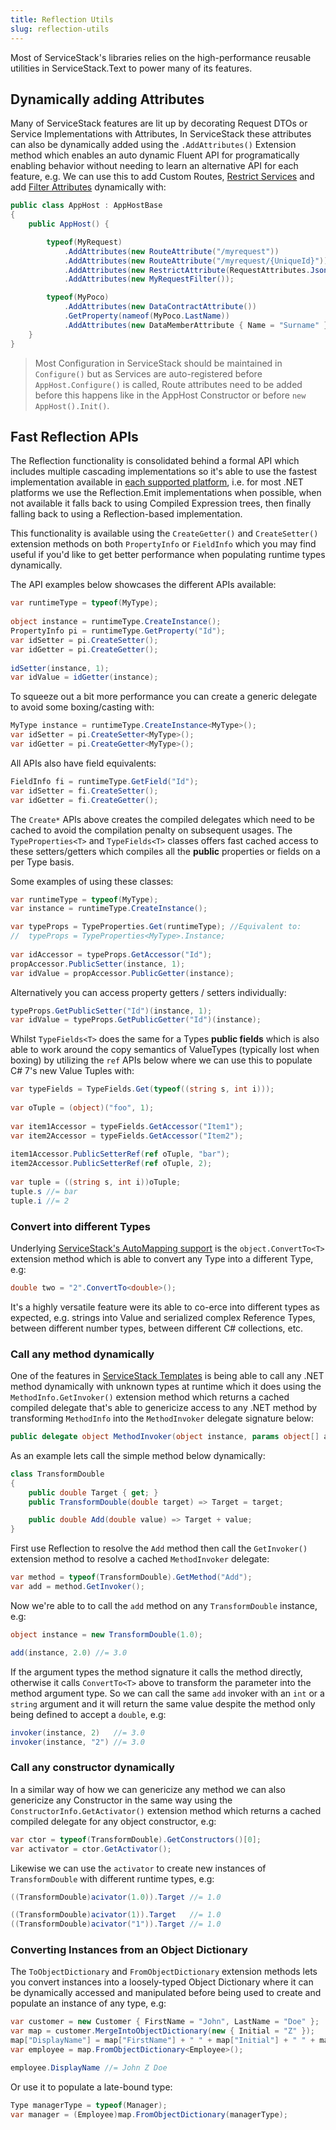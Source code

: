 ```yaml
---
title: Reflection Utils
slug: reflection-utils
---
```


Most of ServiceStack's libraries relies on the high-performance reusable utilities in ServiceStack.Text to power many of its features. 

## Dynamically adding Attributes

Many of ServiceStack features are lit up by decorating Request DTOs or Service Implementations with Attributes, In ServiceStack these attributes can also be dynamically added using the `.AddAttributes()` Extension method which enables an auto dynamic Fluent API for programatically enabling behavior without needing to learn an alternative API for each feature, e.g. We can use this to add Custom Routes, [Restrict Services](/restricting-services) and add [Filter Attributes](/filter-attributes) dynamically with:

```csharp
public class AppHost : AppHostBase 
{
    public AppHost() {

        typeof(MyRequest)
            .AddAttributes(new RouteAttribute("/myrequest"))
            .AddAttributes(new RouteAttribute("/myrequest/{UniqueId}"))
            .AddAttributes(new RestrictAttribute(RequestAttributes.Json))
            .AddAttributes(new MyRequestFilter());

        typeof(MyPoco)
            .AddAttributes(new DataContractAttribute())
            .GetProperty(nameof(MyPoco.LastName))
            .AddAttributes(new DataMemberAttribute { Name = "Surname" });
    }
}
```

> Most Configuration in ServiceStack should be maintained in `Configure()` but as Services are auto-registered before `AppHost.Configure()` is called, Route attributes need to be added before this happens like in the AppHost Constructor or before `new AppHost().Init()`.

## Fast Reflection APIs

The Reflection functionality is consolidated behind a formal API which includes multiple cascading implementations so it's able to use the fastest implementation available in [each supported platform](https://github.com/ServiceStackApps/HelloMobile#portable-class-library-support), i.e. for most .NET platforms we use the Reflection.Emit implementations when possible, when not available it falls back to using Compiled Expression trees, then finally falling back to using a Reflection-based implementation. 
 
This functionality is available using the `CreateGetter()` and `CreateSetter()` extension methods on both `PropertyInfo` or `FieldInfo` which you may find useful if you'd like to get better performance when populating runtime types dynamically.
 
The API examples below showcases the different APIs available:
 
```csharp
var runtimeType = typeof(MyType);
 
object instance = runtimeType.CreateInstance();
PropertyInfo pi = runtimeType.GetProperty("Id");
var idSetter = pi.CreateSetter();
var idGetter = pi.CreateGetter();
 
idSetter(instance, 1);
var idValue = idGetter(instance);
```
 
To squeeze out a bit more performance you can create a generic delegate to avoid some boxing/casting with:
 
```csharp
MyType instance = runtimeType.CreateInstance<MyType>();
var idSetter = pi.CreateSetter<MyType>();
var idGetter = pi.CreateGetter<MyType>();
```
 
All APIs also have field equivalents:
 
```csharp
FieldInfo fi = runtimeType.GetField("Id");
var idSetter = fi.CreateSetter();
var idGetter = fi.CreateGetter();
```
 
The `Create*` APIs above creates the compiled delegates which need to be cached to avoid the compilation penalty on subsequent usages. The `TypeProperties<T>` and `TypeFields<T>` classes offers fast cached access to these setters/getters which compiles all the **public** properties or fields on a per Type basis. 
 
Some examples of using these classes:
 
```csharp
var runtimeType = typeof(MyType);
var instance = runtimeType.CreateInstance();

var typeProps = TypeProperties.Get(runtimeType); //Equivalent to:
//  typeProps = TypeProperties<MyType>.Instance;
 
var idAccessor = typeProps.GetAccessor("Id");
propAccessor.PublicSetter(instance, 1);
var idValue = propAccessor.PublicGetter(instance);
```
 
Alternatively you can access property getters / setters individually:
 
```csharp
typeProps.GetPublicSetter("Id")(instance, 1);
var idValue = typeProps.GetPublicGetter("Id")(instance);
```
 
Whilst `TypeFields<T>` does the same for a Types **public fields** which is also able to work around the copy semantics of ValueTypes (typically lost when boxing) by utilizing the `ref` APIs below where we can use this to populate C# 7's new Value Tuples with:
 
```csharp
var typeFields = TypeFields.Get(typeof((string s, int i)));
 
var oTuple = (object)("foo", 1);
 
var item1Accessor = typeFields.GetAccessor("Item1");
var item2Accessor = typeFields.GetAccessor("Item2");
 
item1Accessor.PublicSetterRef(ref oTuple, "bar");
item2Accessor.PublicSetterRef(ref oTuple, 2);
 
var tuple = ((string s, int i))oTuple;
tuple.s //= bar
tuple.i //= 2
```

### Convert into different Types

Underlying [ServiceStack's AutoMapping support](/auto-mapping) is the `object.ConvertTo<T>` extension method which is able to convert any Type into a different Type, e.g:

```csharp
double two = "2".ConvertTo<double>();
```

It's a highly versatile feature were its able to co-erce into different types as expected, e.g. strings into Value and serialized complex Reference Types, between different number types, between different C# collections, etc.

### Call any method dynamically

One of the features in [ServiceStack Templates](http://templates.servicestack.net) is being able to call any .NET method dynamically with unknown types at runtime which it does using the `MethodInfo.GetInvoker()` extension method which returns a cached compiled delegate that's able to genericize access to any .NET method by transforming `MethodInfo` into the `MethodInvoker` delegate signature below:

```csharp
public delegate object MethodInvoker(object instance, params object[] args);
```

As an example lets call the simple method below dynamically:

```csharp
class TransformDouble
{
    public double Target { get; }
    public TransformDouble(double target) => Target = target;

    public double Add(double value) => Target + value;
}
```

First use Reflection to resolve the `Add` method then call the `GetInvoker()` extension method to resolve a cached `MethodInvoker` delegate:

```csharp
var method = typeof(TransformDouble).GetMethod("Add");
var add = method.GetInvoker();
```

Now we're able to to call the `add` method on any `TransformDouble` instance, e.g:

```csharp
object instance = new TransformDouble(1.0);

add(instance, 2.0) //= 3.0
```

If the argument types the method signature it calls the method directly, otherwise it calls `ConvertTo<T>` above to transform the parameter into the method argument type. So we can call the same `add` invoker with an `int` or a `string` argument and it will return the same value despite the method only being defined to accept a `double`, e.g:

```csharp
invoker(instance, 2)   //= 3.0
invoker(instance, "2") //= 3.0
```

### Call any constructor dynamically

In a similar way of how we can genericize any method we can also genericize any Constructor in the same way using the `ConstructorInfo.GetActivator()` extension method which returns a cached compiled delegate for any object constructor, e.g:

```csharp
var ctor = typeof(TransformDouble).GetConstructors()[0];
var activator = ctor.GetActivator();
```

Likewise we can use the `activator` to create new instances of `TransformDouble` with different runtime types, e.g:

```csharp
((TransformDouble)acivator(1.0)).Target //= 1.0

((TransformDouble)acivator(1)).Target   //= 1.0
((TransformDouble)acivator("1")).Target //= 1.0
```

### Converting Instances from an Object Dictionary

The `ToObjectDictionary` and `FromObjectDictionary` extension methods lets you convert instances into a loosely-typed Object Dictionary where it can be dynamically accessed and manipulated before being used to create and populate an instance of any type, e.g:

```csharp
var customer = new Customer { FirstName = "John", LastName = "Doe" };
var map = customer.MergeIntoObjectDictionary(new { Initial = "Z" });
map["DisplayName"] = map["FirstName"] + " " + map["Initial"] + " " + map["LastName"];
var employee = map.FromObjectDictionary<Employee>();

employee.DisplayName //= John Z Doe
```

Or use it to populate a late-bound type:

```csharp
Type managerType = typeof(Manager);
var manager = (Employee)map.FromObjectDictionary(managerType);
```
 

